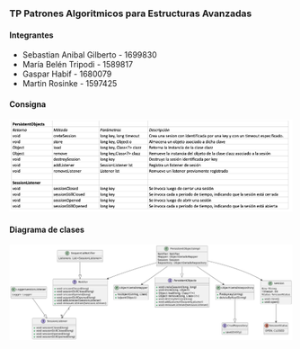 ### TP Patrones Algoritmicos para Estructuras Avanzadas

#### Integrantes

- Sebastian Anibal Gilberto - 1699830
- María Belén Tripodi - 1589817
- Gaspar Habif - 1680079
- Martin Rosinke - 1597425

#### Consigna

<img src="src/main/resources/static/palg-consigna.png" alt="consigna">

#### Diagrama de clases

<img src="src/main/resources/static/palg-diagrama-clases.png" alt="diagrama de clases">
